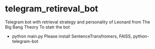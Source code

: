 # telegram_retireval_bot
Telegram bot with retrieval strategy and personality of Leonard from The Big Bang Theory
To statr the bot 
  * python main.py
Please install SentenceTransfromers, FAISS, python-telegram-bot
